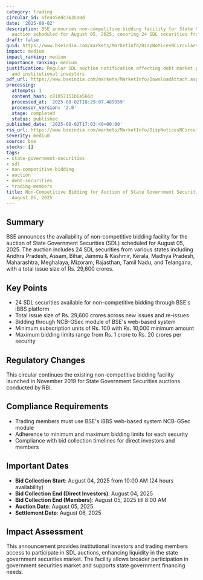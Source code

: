 ```yaml
---
category: trading
circular_id: 6fe445edc7635a0d
date: '2025-08-02'
description: BSE announces non-competitive bidding facility for State Government Securities
  auction scheduled for August 05, 2025, covering 24 SDL securities from various states.
draft: false
guid: https://www.bseindia.com/markets/MarketInfo/DispNoticesNCirculars.aspx?Noticeid={CFDD63D8-7652-4D85-BB77-7776B7CFB851}&noticeno=20250802-2&dt=08/02/2025&icount=2&totcount=3&flag=0
impact: medium
impact_ranking: medium
importance_ranking: medium
justification: Regular SDL auction notification affecting debt market participants
  and institutional investors
pdf_url: https://www.bseindia.com/markets/MarketInfo/DownloadAttach.aspx?id=20250802-2&attachedId=
processing:
  attempts: 1
  content_hash: c81057151b6a566d
  processed_at: '2025-08-02T18:29:07.489959'
  processor_version: '2.0'
  stage: completed
  status: published
published_date: '2025-08-02T17:03:40+00:00'
rss_url: https://www.bseindia.com/markets/MarketInfo/DispNoticesNCirculars.aspx?Noticeid={CFDD63D8-7652-4D85-BB77-7776B7CFB851}&noticeno=20250802-2&dt=08/02/2025&icount=2&totcount=3&flag=0
severity: medium
source: bse
stocks: []
tags:
- state-government-securities
- sdl
- non-competitive-bidding
- auction
- debt-securities
- trading-members
title: Non-Competitive Bidding for Auction of State Government Securities (SDL) on
  August 05, 2025
---
```


## Summary

BSE announces the availability of non-competitive bidding facility for the auction of State Government Securities (SDL) scheduled for August 05, 2025. The auction includes 24 SDL securities from various states including Andhra Pradesh, Assam, Bihar, Jammu & Kashmir, Kerala, Madhya Pradesh, Maharashtra, Meghalaya, Mizoram, Rajasthan, Tamil Nadu, and Telangana, with a total issue size of Rs. 29,600 crores.

## Key Points

- 24 SDL securities available for non-competitive bidding through BSE's iBBS platform
- Total issue size of Rs. 29,600 crores across new issues and re-issues
- Bidding through NCB-GSec module of BSE's web-based system
- Minimum subscription units of Rs. 100 with Rs. 10,000 minimum amount
- Maximum bidding limits range from Rs. 1 crore to Rs. 20 crores per security

## Regulatory Changes

This circular continues the existing non-competitive bidding facility launched in November 2019 for State Government Securities auctions conducted by RBI.

## Compliance Requirements

- Trading members must use BSE's iBBS web-based system NCB-GSec module
- Adherence to minimum and maximum bidding limits for each security
- Compliance with bid collection timelines for direct investors and members

## Important Dates

- **Bid Collection Start**: August 04, 2025 from 10:00 AM (24 hours availability)
- **Bid Collection End (Direct Investors)**: August 04, 2025
- **Bid Collection End (Members)**: August 05, 2025 till 8:00 AM
- **Auction Date**: August 05, 2025
- **Settlement Date**: August 06, 2025

## Impact Assessment

This announcement provides institutional investors and trading members access to participate in SDL auctions, enhancing liquidity in the state government securities market. The facility allows broader participation in government securities market and supports state government financing needs.